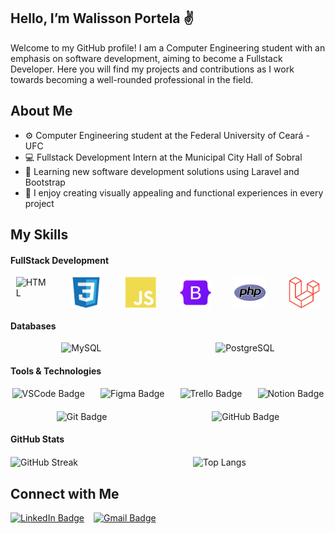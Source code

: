 ## Hello, I’m Walisson Portela ✌️

Welcome to my GitHub profile! I am a Computer Engineering student with an emphasis on software development, aiming to become a Fullstack Developer. Here you will find my projects and contributions as I work towards becoming a well-rounded professional in the field.

## About Me

- ⚙️ Computer Engineering student at the Federal University of Ceará - UFC
- 💻 Fullstack Development Intern at the Municipal City Hall of Sobral
- 🌱 Learning new software development solutions using Laravel and Bootstrap
- 🔭 I enjoy creating visually appealing and functional experiences in every project

## My Skills

#### FullStack Development

<div style="display: flex; justify-content: space-around; flex-wrap: wrap; gap: 20px;">
  <img alt="HTML" height="50" width="50" src="https://cdn.jsdelivr.net/gh/devicons/devicon@latest/icons/html5/html5-original.svg">
  <img alt="CSS" height="50" width="50" src="https://raw.githubusercontent.com/devicons/devicon/master/icons/css3/css3-original.svg">
  <img alt="JavaScript" height="50" width="50" src="https://raw.githubusercontent.com/devicons/devicon/master/icons/javascript/javascript-plain.svg">
  <img alt="Bootstrap" height="50" width="50" src="https://github.com/devicons/devicon/blob/master/icons/bootstrap/bootstrap-original.svg">
  <img alt="PHP" height="50" width="50" src="https://github.com/devicons/devicon/blob/master/icons/php/php-original.svg">
  <img alt="Laravel" height="50" width="50" src="https://github.com/devicons/devicon/blob/master/icons/laravel/laravel-original.svg">
</div>

#### Databases

<div style="display: flex; justify-content: space-around; flex-wrap: wrap; gap: 20px; margin-top: 10px;">
  <img alt="MySQL" src="https://img.shields.io/badge/MySQL-00000F?style=for-the-badge&logo=mysql&logoColor=white">
  <img alt="PostgreSQL" src="https://img.shields.io/badge/PostgreSQL-316192?style=for-the-badge&logo=postgresql&logoColor=white">
</div>

#### Tools & Technologies

<div style="display: flex; justify-content: space-around; flex-wrap: wrap; gap: 20px; margin-top: 10px;">
  <img src="https://img.shields.io/badge/VSCode-007ACC?style=for-the-badge&logo=visual-studio-code&logoColor=white" alt="VSCode Badge">
  <img src="https://img.shields.io/badge/Figma-F24E1E?style=for-the-badge&logo=figma&logoColor=white" alt="Figma Badge">
  <img src="https://img.shields.io/badge/Trello-0052CC?style=for-the-badge&logo=trello&logoColor=white" alt="Trello Badge">
  <img src="https://img.shields.io/badge/Notion-000000?style=for-the-badge&logo=notion&logoColor=white" alt="Notion Badge">
  <img src="https://img.shields.io/badge/Git-F05032?style=for-the-badge&logo=git&logoColor=white" alt="Git Badge">
  <img src="https://img.shields.io/badge/GitHub-100000?style=for-the-badge&logo=github&logoColor=white" alt="GitHub Badge">
</div>

#### GitHub Stats

<div style="display: flex; justify-content: space-around; margin-top: 20px;">
  <img src="https://streak-stats.demolab.com/?user=walissonportela&theme=transparent" alt="GitHub Streak" width="420" />
  <img src="https://github-readme-stats.vercel.app/api/top-langs/?username=walissonportela&layout=compact&theme=transparent" alt="Top Langs" width="305" />
</div>

## Connect with Me

<div style="display: flex; gap: 15px;">
  <a href="https://www.linkedin.com/in/walissonportela/" target="_blank">
    <img src="https://img.shields.io/badge/LinkedIn-0077B5?style=for-the-badge&logo=linkedin&logoColor=white" alt="LinkedIn Badge" />
  </a>
  <a href="mailto:walissonportela36@gmail.com">
    <img src="https://img.shields.io/badge/Gmail-D14836?style=for-the-badge&logo=gmail&logoColor=white" alt="Gmail Badge" />
  </a>
</div>
